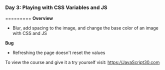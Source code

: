 ### Day 3: Playing with CSS Variables and JS
=========
__Overview__
  - Blur, add spacing to the image, and change the base color of an image with CSS and JS

__Bug__
  - Refreshing the page doesn't reset the values 



To view the course and give it a try yourself visit: https://JavaScript30.com
